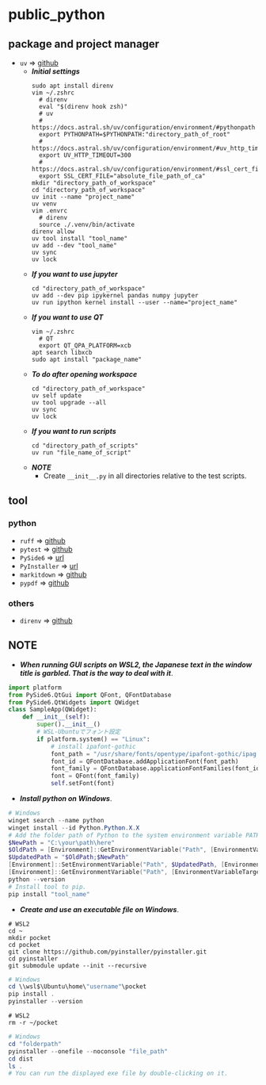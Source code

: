 # public_python
## package and project manager
* `uv` => [github](https://github.com/astral-sh/uv)
  * ***Initial settings***
    ```Shell
    sudo apt install direnv
    vim ~/.zshrc
      # direnv
      eval "$(direnv hook zsh)"
      # uv
      # https://docs.astral.sh/uv/configuration/environment/#pythonpath
      export PYTHONPATH=$PYTHONPATH:"directory_path_of_root"
      # https://docs.astral.sh/uv/configuration/environment/#uv_http_timeout
      export UV_HTTP_TIMEOUT=300
      # https://docs.astral.sh/uv/configuration/environment/#ssl_cert_file
      export SSL_CERT_FILE="absolute_file_path_of_ca"
    mkdir "directory_path_of_workspace"
    cd "directory_path_of_workspace"
    uv init --name "project_name"
    uv venv
    vim .envrc
      # direnv
      source ./.venv/bin/activate
    direnv allow
    uv tool install "tool_name"
    uv add --dev "tool_name"
    uv sync
    uv lock
    ```
  * ***If you want to use jupyter***
    ```Shell
    cd "directory_path_of_workspace"
    uv add --dev pip ipykernel pandas numpy jupyter
    uv run ipython kernel install --user --name="project_name"
    ```
  * ***If you want to use QT***
    ```Shell
    vim ~/.zshrc
      # QT
      export QT_QPA_PLATFORM=xcb
    apt search libxcb
    sudo apt install "package_name"
    ```
  * ***To do after opening workspace***
    ```Shell
    cd "directory_path_of_workspace"
    uv self update
    uv tool upgrade --all
    uv sync
    uv lock
    ```
  * ***If you want to run scripts***
    ```Shell
    cd "directory_path_of_scripts"
    uv run "file_name_of_script"
    ```
  * ***NOTE***
      * Create `__init__.py` in all directories relative to the test scripts.
## tool
### python
* `ruff` => [github](https://github.com/astral-sh/ruff)
* `pytest` => [github](https://github.com/pytest-dev/pytest/)
* `PySide6` => [url](https://doc.qt.io/qtforpython-6/)
* `PyInstaller` => [url](https://pyinstaller.org/en/stable/)
* `markitdown` => [github](https://github.com/microsoft/markitdown)
* `pypdf` => [github](https://github.com/py-pdf/pypdf)
### others
* `direnv` => [github](https://github.com/direnv/direnv)
## NOTE
* ***When running GUI scripts on WSL2, the Japanese text in the window title is garbled. That is the way to deal with it***.
```Python
import platform
from PySide6.QtGui import QFont, QFontDatabase
from PySide6.QtWidgets import QWidget
class SampleApp(QWidget):
    def __init__(self):
        super().__init__()
        # WSL-Ubuntuでフォント設定
        if platform.system() == "Linux":
            # install ipafont-gothic
            font_path = "/usr/share/fonts/opentype/ipafont-gothic/ipag.ttf"
            font_id = QFontDatabase.addApplicationFont(font_path)
            font_family = QFontDatabase.applicationFontFamilies(font_id)[0]
            font = QFont(font_family)
            self.setFont(font)
```
* ***Install python on Windows***.
```PowerShell
# Windows
winget search --name python
winget install --id Python.Python.X.X
# Add the folder path of Python to the system environment variable PATH.
$NewPath = "C:\your\path\here"
$OldPath = [Environment]::GetEnvironmentVariable("Path", [EnvironmentVariableTarget]::Machine)
$UpdatedPath = "$OldPath;$NewPath"
[Environment]::SetEnvironmentVariable("Path", $UpdatedPath, [EnvironmentVariableTarget]::Machine)
[Environment]::GetEnvironmentVariable("Path", [EnvironmentVariableTarget]::Machine)
python --version
# Install tool to pip.
pip install "tool_name"
```
* ***Create and use an executable file on Windows***.
```Shell
# WSL2
cd ~
mkdir pocket
cd pocket
git clone https://github.com/pyinstaller/pyinstaller.git
cd pyinstaller
git submodule update --init --recursive
```
```PowerShell
# Windows
cd \\wsl$\Ubuntu\home\"username"\pocket
pip install .
pyinstaller --version
```
```Shell
# WSL2
rm -r ~/pocket
```
```PowerShell
# Windows
cd "folderpath"
pyinstaller --onefile --noconsole "file_path"
cd dist
ls .
# You can run the displayed exe file by double-clicking on it.
```
